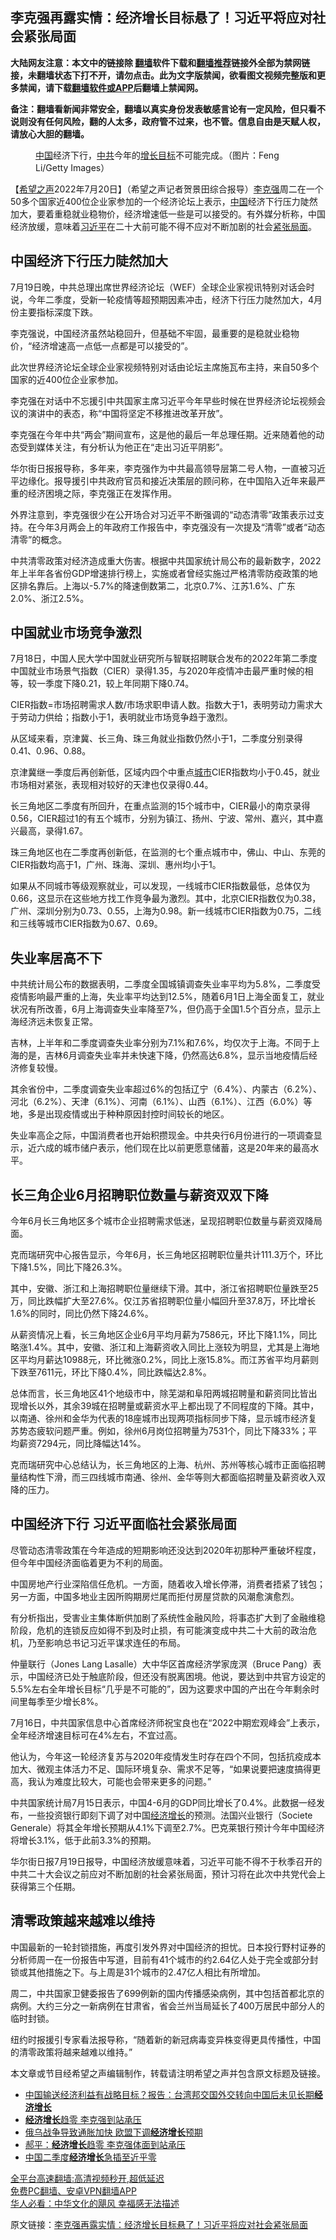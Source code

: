  <!-- 面包屑导航 --> <h2>李克强再露实情：经济增长目标悬了！习近平将应对社会紧张局面</h2> <p class="notice"><b>大陆网友注意：本文中的链接除 <a href="https://github.com/bannedbook/fanqiang" >翻墙</a>软件下载和<a href="https://github.com/killgcd/justmysocks/blob/master/README.md">翻墙推荐</a>链接外全部为禁网链接，未翻墙状态下打不开，请勿点击。此为文字版禁闻，欲看图文视频完整版和更多禁闻，请下载<a href="https://github.com/bannedbook/fanqiang">翻墙软件或APP</a>后翻墙上禁闻网。</p><p>备注：翻墙看新闻非常安全，翻墙以真实身份发表敏感言论有一定风险，但只看不说则没有任何风险，翻的人太多，政府管不过来，也不管。信息自由是天赋人权，请放心大胆的翻墙。</b></p>  <div class="entry"> <figure><figcaption><a href="https://www.bannedbook.org/bnews/tag/%E4%B8%AD%E5%9B%BD/" class="st_tag internal_tag" rel="tag" title="标签 中国 下的日志">中国</a>经济下行，<a href="https://www.bannedbook.org/bnews/tag/%e4%b8%ad%e5%85%b1/" class="st_tag internal_tag" rel="tag" title="标签 中共 下的日志">中共</a>今年的<a href="https://www.bannedbook.org/bnews/tag/%E5%A2%9E%E9%95%BF%E7%9B%AE%E6%A0%87/" class="st_tag internal_tag" rel="tag" title="标签 增长目标 下的日志">增长目标</a>不可能完成。（图片：Feng Li/Getty Images）</figcaption></figure> <p>【<span class='wp_keywordlink_affiliate'><a href="https://www.soundofhope.org" title="希望之声" target="_blank">希望之声</a></span>2022年7月20日】（希望之声记者贺景田综合报导）<a href="https://www.bannedbook.org/bnews/tag/%e6%9d%8e%e5%85%8b%e5%bc%ba/" class="st_tag internal_tag" rel="tag" title="标签 李克强 下的日志">李克强</a>周二在一个50多个国家近400位企业家参加的一个经济论坛上表示，<span class='wp_keywordlink_affiliate'><a href="https://www.bannedbook.org/" title="中国" target="_blank">中国</a></span>经济下行压力陡然加大，要着重稳就业稳物价，经济增速低一些是可以接受的。有外媒分析称，中国经济放缓，意味着<a href="https://www.bannedbook.org/bnews/tag/%e4%b9%a0%e8%bf%91%e5%b9%b3/" class="st_tag internal_tag" rel="tag" title="标签 习近平 下的日志">习近平</a>在二十大前可能不得不应对不断加剧的社会<a href="https://www.bannedbook.org/bnews/tag/%E7%B4%A7%E5%BC%A0/" class="st_tag internal_tag" rel="tag" title="标签 紧张 下的日志">紧张</a><a href="https://www.bannedbook.org/bnews/tag/%e5%b1%80%e9%9d%a2/" class="st_tag internal_tag" rel="tag" title="标签 局面 下的日志">局面</a>。</p> <h2><strong>中国经济下行压力陡然加大</strong></h2> <p>7月19日晚，中共总理出席世界经济论坛（WEF）全球企业家视讯特别对话会时说，今年二季度，受新一轮疫情等超预期因素冲击，经济下行压力陡然加大，4月份主要指标深度下跌。</p> <p>李克强说，中国经济虽然站稳回升，但基础不牢固，最重要的是稳就业稳物价，“经济增速高一点低一点都是可以接受的”。</p> <p>此次世界经济论坛全球企业家视频特别对话由论坛主席施瓦布主持，来自50多个国家的近400位企业家参加。</p> <p>李克强在对话中不忘援引中共国家主席习近平今年早些时候在世界经济论坛视频会议的演讲中的表态，称“中国将坚定不移推进改革开放”。</p> <p>李克强在今年中共“两会”期间宣布，这是他的最后一年总理任期。近来随着他的动态受到媒体关注，有分析认为他正在“走出习近平阴影”。</p> <p>华尔街日报报导称，多年来，李克强作为中共最高领导层第二号人物，一直被习近平边缘化。报导援引中共政府官员和接近决策层的顾问称，在中国陷入近年来最严重的经济困境之际，李克强正在发挥作用。</p> <p>外界注意到，李克强很少在公开场合对习近平不断强调的“动态清零”政策表示过支持。在今年3月两会上的年政府工作报告中，李克强没有一次提及“清零”或者“动态清零”的概念。</p> <p>中共清零政策对经济造成重大伤害。根据中共国家统计局公布的最新数字，2022年上半年各省份GDP增速排行榜上，实施或者曾经实施过严格清零防疫政策的地区排名靠后。上海以-5.7%的降速倒数第二，北京0.7%、江苏1.6%、广东2.0%、浙江2.5%。</p> <h2><strong>中国就业市场竞争激烈</strong></h2> <p>7月18日，中国人民大学中国就业研究所与智联招聘联合发布的2022年第二季度中国就业市场景气指数（CIER）录得1.35，与2020年疫情冲击最严重时候的相等，较一季度下降0.21，较上年同期下降0.74。</p>  <p>CIER指数=市场招聘需求人数/市场求职申请人数。指数大于1，表明劳动力需求大于劳动力供给；指数小于1，表明就业市场竞争趋于激烈。</p> <p>从区域来看，京津冀、长三角、珠三角就业指数仍然小于1，二季度分别录得0.41、0.96、0.88。</p> <p>京津冀继一季度后再创新低，区域内四个中重点<a href="https://www.bannedbook.org/bnews/tag/%E5%9F%8E%E5%B8%82/" class="st_tag internal_tag" rel="tag" title="标签 城市 下的日志">城市</a>CIER指数均小于0.45，就业市场相对紧张，表现相对较好的天津也仅录得0.44。</p> <p>长三角地区二季度有所回升，在重点监测的15个城市中，CIER最小的南京录得0.56，CIER超过1的有五个城市，分别为镇江、扬州、宁波、常州、嘉兴，其中嘉兴最高，录得1.67。</p> <p>珠三角地区也在二季度再创新低，在监测的七个重点城市中，佛山、中山、东莞的CIER指数均高于1，广州、珠海、深圳、惠州均小于1。</p> <p>如果从不同城市等级观察就业，可以发现，一线城市CIER指数最低，总体仅为0.66，这显示在这些地方找工作竞争最为激烈。其中，北京CIER指数仅为0.38，广州、深圳分别为0.73、0.55，上海为0.98。新一线城市CIER指数为0.75，二线和三线等城市CIER指数为0.67、0.69。</p> <h2><strong>失业率居高不下</strong></h2> <p>中共统计局公布的数据表明，二季度全国城镇调查失业率平均为5.8%，二季度受疫情影响最严重的上海，失业率平均达到12.5%，随着6月1日上海全面复工，就业状况有所改善，6月上海调查失业率降至7%，但仍高于全国1.5个百分点，显示上海经济远未恢复正常。</p> <p>吉林，上半年和二季度调查失业率分别为7.1%和7.6%，均仅次于上海。不同于上海的是，吉林6月调查失业率并未快速下降，仍然高达6.8%，显示当地疫情后经济修复较慢。</p> <p>其余省份中，二季度调查失业率超过6%的包括辽宁（6.4%）、内蒙古（6.2%）、河北（6.2%）、天津（6.1%）、河南（6.1%）、山西（6.1%）、江西（6.0%）等地，多是出现疫情或出于种种原因封控时间较长的地区。</p> <p>失业率高企之际，中国消费者也开始积攒现金。中共央行6月份进行的一项调查显示，近六成的城市储户表示，他们现在比以前更愿意储蓄，这是20年来的最高水平。</p>  <h2><strong>长三角企业6月招聘职位数量与薪资双双下降</strong></h2> <p>今年6月长三角地区多个城市企业招聘需求低迷，呈现招聘职位数量与薪资双降局面。</p> <p>克而瑞研究中心报告显示，今年6月，长三角地区招聘职位量共计111.3万个，环比下降1.5%，同比下降26.3%。</p> <p>其中，安徽、浙江和上海招聘职位量继续下滑。其中，浙江省招聘职位量跌至25万，同比跌幅扩大至27.6%。仅江苏省招聘职位量小幅回升至37.8万，环比增长1.6%的同时，同比仍然下降24.6%。</p> <p>从薪资情况上看，长三角地区企业6月平均月薪为7586元，环比下降1.1%，同比略涨1.4%。其中，安徽、浙江和上海薪资收入同比上涨较为明显，尤其是上海地区平均月薪达10988元，环比微涨0.2%，同比上涨15.8%。而江苏省平均月薪则下跌至7611元，环比下降0.4%，同比跌幅达2.8%。</p> <p>总体而言，长三角地区41个地级市中，除芜湖和阜阳两城招聘量和薪资同比皆出现增长以外，其余39城在招聘量或薪资水平上都出现了不同程度的下降。其中，以南通、徐州和金华为代表的18座城市出现两项指标同步下降，显示城市经济复苏势态疲软问题严重。例如，徐州6月岗位招聘量为7531个，同比下降33%；平均薪资7294元，同比降幅达14%。</p> <p>克而瑞研究中心总结认为，长三角地区的上海、杭州、苏州等核心城市正面临招聘量结构性下滑，而三四线城市南通、徐州、金华等则大都面临招聘量及薪资收入双降的压力。</p> <h2><strong>中国经济下行 习近平面临社会紧张局面</strong></h2> <p>尽管动态清零政策在今年造成的短期影响还没达到2020年初那种严重破坏程度，但今年中国经济面临着更为不利的局面。</p> <p>中国房地产行业深陷信任危机。一方面，随着收入增长停滞，消费者捂紧了钱包；另一方面，中国多地业主因所购期房烂尾而拒付房屋贷款的风潮愈演愈烈。</p> <p>有分析指出，受害业主集体断供加剧了系统性金融风险，将事态扩大到了金融维稳阶段，危机的连锁反应如得不到及时止损，有可能演变成中共二十大前的政治危机，乃至影响总书记习近平谋求连任的布局。</p> <p>仲量联行（Jones Lang Lasalle）大中华区首席经济学家庞溟（Bruce Pang）表示，中国经济已处于触底阶段，但还没有脱离困境。他说，要达到中共官方设定的5.5%左右全年增长目标“几乎是不可能的”，因为这要求中国的产出在今年剩余时间里每季至少增长8%。</p>  <p>7月16日，中共国家信息中心首席经济师祝宝良也在“2022中期宏观峰会”上表示，全年经济增速目标可在4%左右，不宜过高。</p> <p>他认为，今年这一轮经济复苏与2020年疫情发生时存在四个不同，包括抗疫成本加大、微观主体活力不足、国际环境复杂、需求不足等，“如果说要把速度搞得更高，我认为难度比较大，可能也会带来更多的问题。”</p> <p>中共国家统计局7月15日表示，中国4-6月的GDP同比增长了0.4%。此数据一经发布，一些投资银行即刻下调了对中国<a href="https://www.bannedbook.org/bnews/tag/%E7%BB%8F%E6%B5%8E%E5%A2%9E%E9%95%BF/" class="st_tag internal_tag" rel="tag" title="标签 经济增长 下的日志">经济增长</a>的预测。法国兴业银行（Societe Generale）将其全年增长预期从4.1%下调至2.7%。巴克莱银行预计今年中国经济将增长3.1%，低于此前3.3%的预期。</p> <p>华尔街日报7月19日报导，中国经济放缓意味着，习近平可能不得不于秋季召开的中共二十大会议之前应对不断加剧的社会紧张局面，预计习将在此次中共党代会上获得第三个任期。</p> <h2><strong>清零政策越来越难以维持</strong></h2> <p>中国最新的一轮封锁措施，再度引发外界对中国经济的担忧。日本投行野村证券的分析师周一在一份报告中写道，目前有41个城市的约2.64亿人处于完全或部分封锁或其他措施之下。与上周是31个城市的2.47亿人相比有所增加。</p> <p>周二，中共国家卫健委报告了699例新的国内传播感染病例，其中包括首都北京的病例。大约三分之一新病例在甘肃省，省会兰州当局延长了400万居民中部分人的临时封锁。</p> <p>纽约时报援引专家看法报导称，“随着新的新冠病毒变异株变得更具传播性，中国的清零政策将越来越难以维持。”</p> <p>本文章或节目经希望之声编辑制作，转载请注明希望之声并包含原文标题及链接。 </p> <div id="taboola-mid-1"></div>  <ul class='op-related-articles' title='相关阅读'> <li><a href='https://www.bannedbook.org/bnews/taiwannews/20220720/1760556.html' target='_blank'>中国输送经济利益有战略目标？报告：台湾邦交国外交转向中国后未见长期<b>经济增长</b></a></li> <li><a href='https://www.bannedbook.org/bnews/ssgc/20220718/1759674.html' target='_blank'><b>经济增长</b>趋零 李克强到站承压</a></li> <li><a href='https://www.bannedbook.org/bnews/comments/20220718/1759600.html' target='_blank'>俄乌战争导致通胀加快 欧盟下调<b>经济增长</b>预期</a></li> <li><a href='https://www.bannedbook.org/bnews/comments/20220716/1759011.html' target='_blank'>郝平：<b>经济增长</b>趋零 李克强体面到站承压</a></li> <li><a href='https://www.bannedbook.org/bnews/ssgc/20220715/1758664.html' target='_blank'>中国二季度<b>经济增长</b>急插至近乎零</a></li> </ul> <p class="texttj"> <a href="https://github.com/bannedbook/fanqiang/wiki/V2ray%E6%9C%BA%E5%9C%BA" target="_blank">全平台高速翻墙:高清视频秒开,超低延迟</a><br/> <a href="https://github.com/bannedbook/fanqiang/wiki/%E7%A6%81%E9%97%BB%E7%BD%91%E5%AE%89%E5%8D%93%E7%BF%BB%E5%A2%99%E6%96%B0%E9%97%BBAPP" target="_blank">免费PC翻墙、安卓VPN翻墙APP</a><br/> <a href="https://www.bannedbook.org/bnews/comments/20220220/1694796.html" target="_blank">华人必看：中华文化的飓风 幸福感无法描述</a> </p><p>原文链接：<a class="src_link"  href="https://www.soundofhope.org/post/638963" target="_blank">李克强再露实情：经济增长目标悬了！习近平将应对社会紧张局面</a></p> <a name='sharetosocial'></a>  <div style="margin-bottom:5px;padding-bottom:5px;clear:both"> <div id="archive-pix-1" class="banner-ads"> <!-- AuctionX Display platform tag START --> <div id="27602x728x90x621x_ADSLOT1" clicktrack="%%CLICK_URL_ESC%%"></div>  <!-- AuctionX Display platform tag END --> </div> <div id="archive-pix-2" class="banner-ads"> <!-- AuctionX Display platform tag START --> <div id="27556x300x250x621x_ADSLOT1" clicktrack="%%CLICK_URL_ESC%%" style="margin:0 auto;text-align:center"></div>  <!-- AuctionX Display platform tag END --> </div> </div>  <div id="archive-pix-1" class="banner-ads"> <!-- AuctionX Display platform tag START --> <div id="27603x728x90x621x_ADSLOT1" clicktrack="%%CLICK_URL_ESC%%"></div>  <!-- AuctionX Display platform tag END --> </div> </div><!--END ENTRY--> 